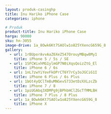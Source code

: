```yaml
---
layout: produk-casinghp
title: Inu Hariko iPhone Case
categories: iphone

# Produk
product-title: Inu Hariko iPhone Case
harga: 90000
sku: hn-3055
image-drive: 1a_8Owk6Kt7SAOlw1o825YXencG659G_8
gallery:
  - url: 1rBUporAvvAaZ6XeZ547OrouyMBqw8My1
    title: iPhone 5 / 5s / SE
  - url: 1SFCWixhMG1ylmGP7N0iXqsQoizZtG_El
    title: iPhone 6 / 6s
  - url: 1nL7zwYiYovFkOPrCT6Y7rCy3oJGCiG1I
    title: iPhone 6 Plus / 6s Plus
  - url: 1bGt4yQClTmBuMNGevS733etDzXXLzcZb
    title: iPhone 7 / 8
  - url: 1piUGAbq3XDMPg9jBPhbHClZGcTfMMLBH
    title: iPhone 7 Plus / 8 Plus
  - url: 1a_8Owk6Kt7SAOlw1o825YXencG659G_8
    title: iPhone X
---
```

